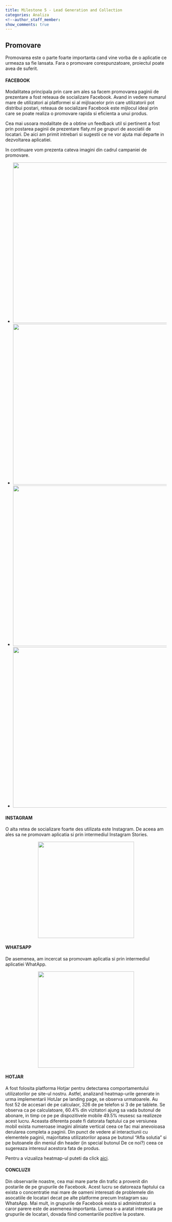 ```yaml
---
title: Milestone 5 - Lead Generation and Collection
categories: Analiza
<!--author_staff_member:
show_comments: true
---
```


## Promovare  
Promovarea este o parte foarte importanta cand vine vorba de o aplicatie ce urmeaza sa fie lansata.
Fara o promovare corespunzatoare, proiectul poate avea de suferit.


#### FACEBOOK  
Modalitatea principala prin care am ales sa facem promovarea paginii de prezentare a fost reteaua de socializare Facebook.
Avand in vedere numarul mare de utilizatori ai platformei si al mijloacelor prin care utilizatorii pot distribui 
postari, reteaua de socializare Facebook este mijlocul ideal prin care se poate realiza o promovare rapida si eficienta
a unui produs.  

Cea mai usoara modalitate de a obtine un feedback util si pertinent a fost prin postarea paginii de prezentare 
flaty.ml pe grupuri de asociatii de locatari. De aici am primit intrebari si sugestii ce ne vor ajuta mai departe 
in dezvoltarea aplicatiei. 

In continuare vom prezenta cateva imagini din cadrul campaniei de promovare.
 
 
<ul class="image-grid">
    <li><img src="https://github.com/rptoma/Flaty/raw/master/_posts/LeadGenerationAndCollection/1.png" width="500"></li>
    <li><img src="https://github.com/rptoma/Flaty/raw/master/_posts/LeadGenerationAndCollection/3.png" width="500"></li>
    <li><img src="https://github.com/rptoma/Flaty/raw/master/_posts/LeadGenerationAndCollection/4.png" width="500"></li>
    <li><img src="https://github.com/rptoma/Flaty/raw/master/_posts/LeadGenerationAndCollection/5.png" width="500"></li>
</ul>


#### INSTAGRAM  
O alta retea de socializare foarte des utilizata este Instagram. De aceea am ales sa ne promovam aplicatia si 
prin intermediul Instagram Stories.



<center>
<img src="https://github.com/rptoma/Flaty/raw/master/_posts/LeadGenerationAndCollection/insta.jpg" width="300">
</center>


#### WHATSAPP
De asemenea, am incercat sa promovam aplicatia si prin intermediul aplicatiei WhatApp.



<center>
<img src="https://github.com/rptoma/Flaty/raw/master/_posts/LeadGenerationAndCollection/wapp.jpg" width="300">
</center>


#### HOTJAR
A fost folosita platforma Hotjar pentru detectarea comportamentului utilizatorilor pe site-ul nostru. Astfel, 
analizand heatmap-urile generate in urma implementarii HotJar pe landing page, se observa urmatoarele.
Au fost 52 de accesari de pe calculaor, 326 de pe telefon si 3 de pe tablete.
Se observa ca pe calculatoare, 60.4% din vizitatori ajung sa vada butonul de abonare, in timp ce pe pe dispozitivele 
mobile 49.5% reusesc sa realizeze acest lucru. Aceasta diferenta poate fi datorata faptului ca pe versiunea mobil 
exista numeroase imagini aliniate vertical ceea ce fac mai anevoioasa derularea completa a paginii.
Din punct de vedere al interactiunii cu elementele paginii, majoritatea utilizatorilor apasa pe butonul “Afla 
solutia” si pe butoanele din meniul din header (in special butonul De ce noi?) ceea ce sugereaza interesul acestora 
fata de produs.

Pentru a vizualiza heatmap-ul puteti da click [aici](https://insights.hotjar.com/h?site=1090260&heatmap=3385877&token=d871fb3e8b48780951d683fc381f82ea&fbclid=IwAR2soflVhnvZIX7n53D1QLxwvWKygUlX2msiCrUXjmePzvMDSq3cw__A3JI&device=desktop&type=click "aici").


#### CONCLUZII
Din observarile noastre, cea mai mare parte din trafic a provenit din postarile de pe grupurile de Facebook. 
Acest lucru se datoreaza faptului ca exista o concentratie mai mare de oameni interesati de problemele din asocatiile 
de locatari decat pe alte platforme precum Instagram sau WhatsApp. Mai mult, in grupurile de Facebook exista si
administratori a caror parere este de asemenea importanta. Lumea s-a aratat interesata pe grupurile de locatari, 
dovada fiind comentariile pozitive la postare.